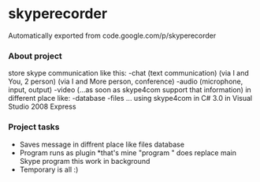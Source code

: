 # skyperecorder
Automatically exported from code.google.com/p/skyperecorder

### About project
store skype communication like this: -chat (text communication) (via I and You, 2 person) (via I and More person, conference) -audio (microphone, input, output) -video (...as soon as skype4com support that information) in different place like: -database -files ... using skype4com in C# 3.0 in Visual Studio 2008 Express

### Project tasks
* Saves message in diffrent place like files database
* Program runs as plugin
*that's mine "program " does replace main Skype program this work in background
* Temporary is all :)
